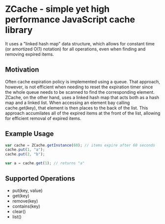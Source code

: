 # ZCache - simple yet high performance JavaScript cache library
It uses a "linked hash map" data structure, which allows for constant time (or amortized O(1) notation) for all operations, even when finding and removing expired items.

## Motivation
Often cache expiration policy is implemented using a queue. That approach, however, is not efficient when needing to reset 
the expiration timer since the whole queue needs to be scanned to find the corresponding element. ZCache, on the other hand,
uses a linked hash map that acts both as a hash map and a linked list. When accessing an element bay calling cache.get(key),
that element is then places to the back of the list. This approach accumilates all of the expired items at the front of the
list, allowing for efficient removal of expired items.

## Example Usage
```JavaScript
var cache = ZCache.getInstance(60); // items expire after 60 seconds
cache.put(1, "a");
cache.put(2, "b");

var a = cache.get(1); // returns "a"
```

## Supported Operations
* put(key, value)
* get(key)
* remove(key)
* contains(key)
* clear()
* list()
